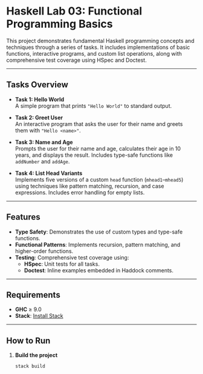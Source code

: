 # Haskell Lab 03: Functional Programming Basics

This project demonstrates fundamental Haskell programming concepts and techniques through a series of tasks. It includes implementations of basic functions, interactive programs, and custom list operations, along with comprehensive test coverage using HSpec and Doctest.

---

## Tasks Overview

- **Task 1: Hello World**  
  A simple program that prints `"Hello World"` to standard output.

- **Task 2: Greet User**  
  An interactive program that asks the user for their name and greets them with `"Hello <name>"`.

- **Task 3: Name and Age**  
  Prompts the user for their name and age, calculates their age in 10 years, and displays the result. Includes type-safe functions like `addNumber` and `addAge`.

- **Task 4: List Head Variants**  
  Implements five versions of a custom `head` function (`mhead1`–`mhead5`) using techniques like pattern matching, recursion, and case expressions. Includes error handling for empty lists.

---

## Features

- **Type Safety**: Demonstrates the use of custom types and type-safe functions.
- **Functional Patterns**: Implements recursion, pattern matching, and higher-order functions.
- **Testing**: Comprehensive test coverage using:
  - **HSpec**: Unit tests for all tasks.
  - **Doctest**: Inline examples embedded in Haddock comments.

---

## Requirements

- **GHC** ≥ 9.0  
- **Stack**: [Install Stack](https://docs.haskellstack.org/)

---

## How to Run

1. **Build the project**  
   ```sh
   stack build